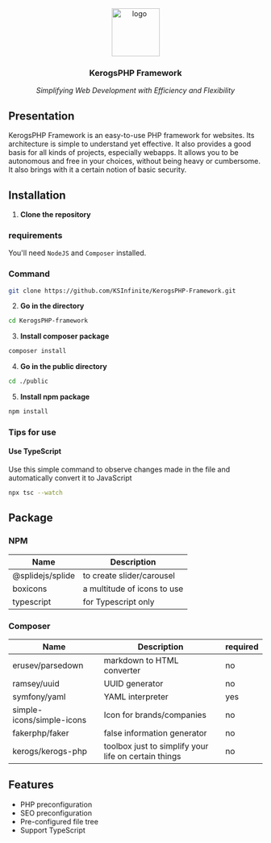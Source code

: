 <div align="center">
    <img alt="logo" src="../.ksinf/logo_ctr_full.png" height="95">
    <h3>KerogsPHP Framework</h3>
    <p><em>Simplifying Web Development with Efficiency and Flexibility</em></p>
</div>

## Presentation
KerogsPHP Framework is an easy-to-use PHP framework for websites. Its architecture is simple to understand yet effective. It also provides a good basis for all kinds of projects, especially webapps. It allows you to be autonomous and free in your choices, without being heavy or cumbersome. It also brings with it a certain notion of basic security.

## Installation
1. **Clone the repository**

### requirements
You'll need ``NodeJS`` and ``Composer`` installed.

### Command

```sh
git clone https://github.com/KSInfinite/KerogsPHP-Framework.git
```

2. **Go in the directory**
```sh
cd KerogsPHP-framework
```

3. **Install composer package**
```sh
composer install
```

4. **Go in the public directory**
```sh
cd ./public
```

5. **Install npm package**
```sh
npm install
```

### Tips for use
#### Use TypeScript
Use this simple command to observe changes made in the file and automatically convert it to JavaScript
```sh
npx tsc --watch
```

## Package
### NPM
|Name|Description|
|-|-|
|@splidejs/splide|to create slider/carousel|
|boxicons|a multitude of icons to use|
|typescript|for Typescript only|


### Composer
|Name|Description|required|
|-|-|-|
|erusev/parsedown|markdown to HTML converter|no|
|ramsey/uuid|UUID generator|no|
|symfony/yaml|YAML interpreter|yes|
|simple-icons/simple-icons|Icon for brands/companies|no|
|fakerphp/faker|false information generator|no|
|kerogs/kerogs-php|toolbox just to simplify your life on certain things |no|

## Features
- PHP preconfiguration
- SEO preconfiguration
- Pre-configured file tree
- Support TypeScript